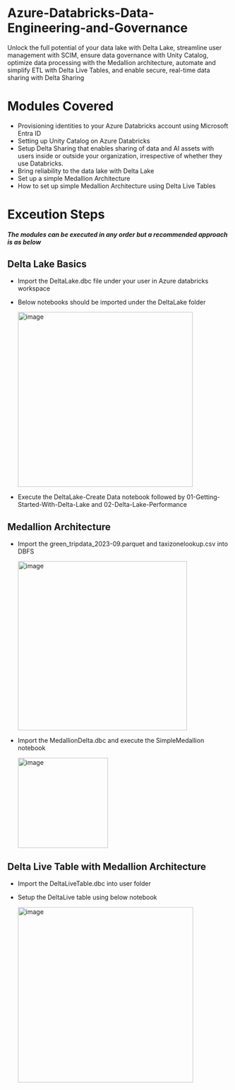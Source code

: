 # Azure-Databricks-Data-Engineering-and-Governance
Unlock the full potential of your data lake with Delta Lake, streamline user management with SCIM, ensure data governance with Unity Catalog, optimize data processing with the Medallion architecture, automate and simplify ETL with Delta Live Tables, and enable secure, real-time data sharing with Delta Sharing

# Modules Covered
- Provisioning identities to your Azure Databricks account using Microsoft Entra ID
- Setting up Unity Catalog on Azure Databricks
- Setup Delta Sharing  that enables sharing of data and AI assets with users inside or outside your organization, irrespective of whether they use Databricks.
- Bring reliability to the data lake with Delta Lake 
- Set up a simple Medallion Architecture
- How to set up simple Medallion Architecture using Delta Live Tables


# Exceution Steps 

##### The modules can be executed in any order but a recommended approach is as below 

## Delta Lake Basics

- Import the DeltaLake.dbc file under your user in Azure databricks workspace
- Below notebooks should be imported under the DeltaLake folder

  <img width="396" alt="image" src="https://github.com/mahes-a/AzureDatabricksDataEngineering/assets/120069348/4c3f4e1d-7ca2-4870-a56f-53f23b9809b3">

- Execute the DeltaLake-Create Data notebook followed by 01-Getting-Started-With-Delta-Lake and 02-Delta-Lake-Performance

## Medallion Architecture

- Import the green_tripdata_2023-09.parquet and taxizonelookup.csv into DBFS

  <img width="383" alt="image" src="https://github.com/mahes-a/AzureDatabricksDataEngineering/assets/120069348/300e65ee-1452-4434-b6a7-e909300a0ae1">

- Import the MedallionDelta.dbc and execute the SimpleMedallion notebook

  <img width="204" alt="image" src="https://github.com/mahes-a/AzureDatabricksDataEngineering/assets/120069348/1e1ad874-96f4-4724-84f7-2641270e69a7">


## Delta Live Table with Medallion Architecture

- Import the DeltaLiveTable.dbc into user folder
  
- Setup the DeltaLive table using below notebook

  <img width="397" alt="image" src="https://github.com/mahes-a/AzureDatabricksDataEngineering/assets/120069348/c7a27d7a-3dbf-4425-80bc-e4404b997b36">
